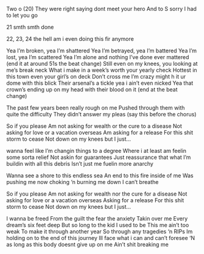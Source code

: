 
Two o (20)
They were right saying dont meet your hero
And to S sorry I had to let you go

21 
smth smth done

22, 23, 24 the hell am i even doing this fir anymore

Yea I’m broken, yea I’m shattered
Yea I’m betrayed, yea I’m battered 
Yea I’m lost, yea I’m scattered
Yea I’m alone and nothing I’ve done ever mattered (end it at around 51s the beat change)
Still even on my knees, you looking at me’s break neck
What i make in a week’s worth your yearly check
Hottest in this town even your girl’s on deck
Don’t cross me I’m crazy might h it ur dome with this blick
Their arsenal’s a tickle yea i ain’t even nicked
Yea that crown’s ending up on my head with their blood on it (end at the beat change)

The past few years been really rough on me
Pushed through them with quite the difficulty
They didn’t answer my pleas (say this before the chorus)

So if you please
Am not asking for wealth or the cure to a disease
Not asking for love or a vacation overseas
Am asking for a release
For this shit storm to cease
Not down on my knees but
I just… 

wanna feel like I’m changin things to a degree
Where i at least am feelin some sorta relief
Not askin for guarantees
Just reassurance that what I’m buildin with all this debris
Isn’t just me fuelin more anarchy

Wanna see a shore to this endless sea
An end to this fire inside of me
Was pushing me now choking ‘n burning me down I can’t breathe 

So if you please
Am not asking for wealth nor the cure for a disease
Not asking for love or a vacation overseas 
Asking for a release
For this shit storm to cease
Not down on my knees but
I just…

I wanna be freed
From the guilt the fear the anxiety
Takin over me
Every dream’s six feet deep
But so long to the kid I used to be
This me ain’t too weak
To make it through another year
So through any tragedies ‘n RIPs
Im holding on to the end of this journey 
Ill face what i can and can’t foresee
‘N as long as this body doesnt give up on me
Ain’t shit breaking me